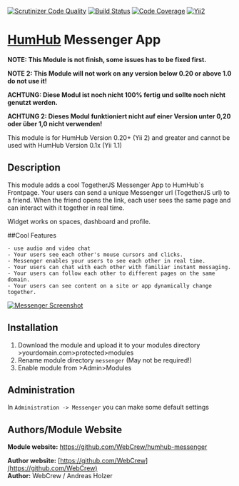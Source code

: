 [![Scrutinizer Code Quality](https://scrutinizer-ci.com/g/Felli/HumHub-Messenger/badges/quality-score.png?b=master)](https://scrutinizer-ci.com/g/Felli/HumHub-Messenger/?branch=master)
[![Build Status](https://scrutinizer-ci.com/g/Felli/HumHub-Messenger/badges/build.png?b=master)](https://scrutinizer-ci.com/g/Felli/HumHub-Messenger/build-status/master)
[![Code Coverage](https://scrutinizer-ci.com/g/Felli/HumHub-Messenger/badges/coverage.png?b=master)](https://scrutinizer-ci.com/g/Felli/HumHub-Messenger/?branch=master)
[![Yii2](https://img.shields.io/badge/Powered_by-Yii_Framework-green.svg?style=flat)](http://www.yiiframework.com/)

# [HumHub](https://github.com/humhub/humhub) Messenger App

**NOTE: This Module is not finish, some issues has to be fixed first.**

**NOTE 2: This Module will not work on any version below 0.20 or above 1.0 do not use it!**

**ACHTUNG: Diese Modul ist noch nicht 100% fertig und sollte noch nicht genutzt werden.**

**ACHTUNG 2: Dieses Modul funktioniert nicht auf einer Version unter 0,20 oder über 1,0 nicht verwenden!**

This module is for HumHub Version 0.20+ (Yii 2) and greater and cannot be used with HumHub Version 0.1x (Yii 1.1)


## Description

This module adds a cool TogetherJS Messenger App to HumHub`s Frontpage. Your users can send a unique Messenger url (TogetherJS url) to a friend. When the friend opens the link, each user sees the same page and can interact with it together in real time.

Widget works on spaces, dashboard and profile.


##Cool Features

    - use audio and video chat
    - Your users see each other's mouse cursors and clicks.
    - Messenger enables your users to see each other in real time.
    - Your users can chat with each other with familiar instant messaging.
    - Your users can follow each other to different pages on the same domain.
    - Your users can see content on a site or app dynamically change together.


<a href="http://palareas.de/">
    <img src="https://raw.githubusercontent.com/GreenVolume/HumHub-Messenger/master/walkthrough-images-invite.png" alt="Messenger Screenshot" title="HumHub Messenger Module" align="center" />
</a> 


    
## Installation
1. Download the module and upload it to your modules directory >yourdomain.com>protected>modules
2. Rename module directory ```messenger``` (May not be required!)
3. Enable module from >Admin>Modules


## Administration

In `Administration -> Messenger` you can make some default settings

## Authors/Module Website

__Module website:__ <https://github.com/WebCrew/humhub-messenger>  

__Author website:__ [https://github.com/WebCrew](https://github.com/WebCrew)    
__Author:__ WebCrew / Andreas Holzer    
